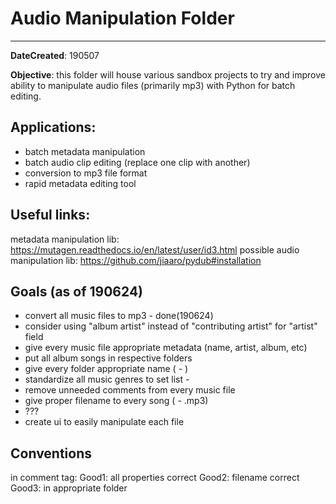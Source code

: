# Audio Manipulation Folder
---
**DateCreated**: 190507

**Objective**: this folder will house various sandbox projects to try and improve ability to manipulate audio files (primarily mp3) with Python for batch editing.

## Applications:
* batch metadata manipulation
* batch audio clip editing (replace one clip with another)
* conversion to mp3 file format
* rapid metadata editing tool

## Useful links: 
metadata manipulation lib: https://mutagen.readthedocs.io/en/latest/user/id3.html
possible audio manipulation lib: https://github.com/jiaaro/pydub#installation


## Goals (as of 190624)
* convert all music files to mp3 - done(190624)
* consider using "album artist" instead of "contributing artist" for "artist" field
* give every music file appropriate metadata (name, artist, album, etc)
* put all album songs in respective folders
* give every folder appropriate name (<Artist> - <Album>)
* standardize all music genres to set list - 
* remove unneeded comments from every music file
* give proper filename to every song (<Track> <Artist> - <Name>.mp3)
* ???
* create ui to easily manipulate each file

## Conventions
in comment tag: 
  Good1: all properties correct
  Good2: filename correct
  Good3: in appropriate folder
  